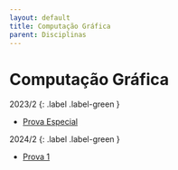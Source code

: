 ```yaml
---
layout: default
title: Computação Gráfica
parent: Disciplinas
---
```


# Computação Gráfica

2023/2
{: .label .label-green }

- [Prova Especial](2023/2/provaespecial.pdf)

2024/2
{: .label .label-green }

- [Prova 1](2024/2/prova1.pdf)

